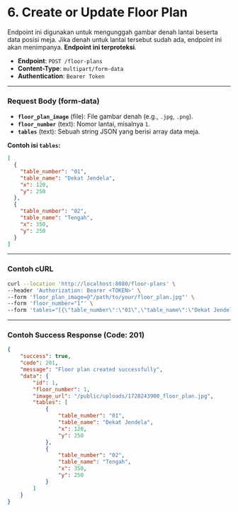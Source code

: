 # 6. Create or Update Floor Plan

Endpoint ini digunakan untuk mengunggah gambar denah lantai beserta data posisi meja. Jika denah untuk lantai tersebut sudah ada, endpoint ini akan menimpanya. **Endpoint ini terproteksi**.

- **Endpoint**: `POST /floor-plans`
- **Content-Type**: `multipart/form-data`
- **Authentication**: `Bearer Token`

---

### Request Body (form-data)

- **`floor_plan_image`** (file): File gambar denah (e.g., `.jpg`, `.png`).
- **`floor_number`** (text): Nomor lantai, misalnya `1`.
- **`tables`** (text): Sebuah string JSON yang berisi array data meja.

**Contoh isi `tables`:**
```json
[
  {
    "table_number": "01",
    "table_name": "Dekat Jendela",
    "x": 120,
    "y": 250
  },
  {
    "table_number": "02",
    "table_name": "Tengah",
    "x": 350,
    "y": 250
  }
]
```

---

### Contoh cURL

```sh
curl --location 'http://localhost:8080/floor-plans' \
--header 'Authorization: Bearer <TOKEN>' \
--form 'floor_plan_image=@"/path/to/your/floor_plan.jpg"' \
--form 'floor_number="1"' \
--form 'tables="[{\"table_number\":\"01\",\"table_name\":\"Dekat Jendela\",\"x\":120,\"y\":250},{\"table_number\":\"02\",\"table_name\":\"Tengah\",\"x\":350,\"y\":250}]"'
```

---

### Contoh Success Response (Code: 201)

```json
{
    "success": true,
    "code": 201,
    "message": "Floor plan created successfully",
    "data": {
        "id": 1,
        "floor_number": 1,
        "image_url": "/public/uploads/1728243900_floor_plan.jpg",
        "tables": [
            {
                "table_number": "01",
                "table_name": "Dekat Jendela",
                "x": 120,
                "y": 250
            },
            {
                "table_number": "02",
                "table_name": "Tengah",
                "x": 350,
                "y": 250
            }
        ]
    }
}
```